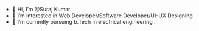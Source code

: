 - 👋 Hi, I’m @Suraj Kumar
- 👀 I’m interested in Web Developer/Software Developer/UI-UX Designing
- 🌱 I’m currently pursuing b.Tech in electrical engineering .

<!---
Suraj0950/Suraj0950 is a ✨ special ✨ repository because its `README.md` (this file) appears on your GitHub profile.
You can click the Preview link to take a look at your changes.
--->
